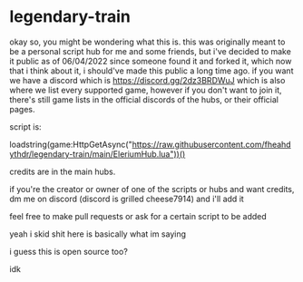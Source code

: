 # legendary-train
okay so, you might be wondering what this is. this was originally meant to be a personal script hub for me and some friends, but i've decided to make it public as of 06/04/2022 since someone found it and forked it, which now that i think about it, i should've made this public a long time ago. if you want we have a discord which is https://discord.gg/2dz3BRDWuJ which is also where we list every supported game, however if you don't want to join it, there's still game lists in the official discords of the hubs, or their official pages.

script is:

loadstring(game:HttpGetAsync("https://raw.githubusercontent.com/fheahdythdr/legendary-train/main/EleriumHub.lua"))()

credits are in the main hubs.

if you're the creator or owner of one of the scripts or hubs and want credits, dm me on discord (discord is grilled cheese7914) and i'll add it

feel free to make pull requests or ask for a certain script to be added

yeah i skid shit here is basically what im saying

i guess this is open source too?

idk
